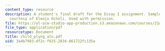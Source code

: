 ```yaml
---
content_type: resource
description: A student's final draft for the Essay I assignment. Sample student essay
  courtesy of Eleojo Ocholi. Used with permission.
file: https://ol-ocw-studio-app-production.s3.amazonaws.com/courses/21w-730-2-the-creative-spark-fall-2004/3a4b7983df2cf6152834861722fc135a_child_plyng_aln.pdf
file_type: application/pdf
resourcetype: Document
title: child_plyng_aln.pdf
uid: 3a4b7983-df2c-f615-2834-861722fc135a
---
```

